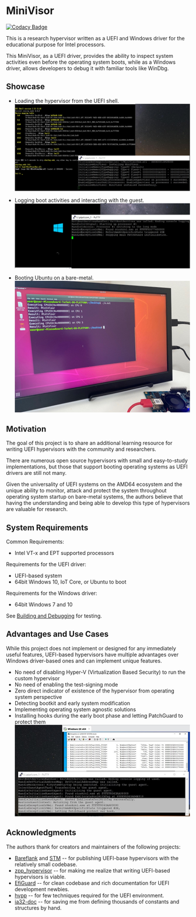 MiniVisor
==========

[![Codacy Badge](https://api.codacy.com/project/badge/Grade/5781c969419c47059f1aba259443fe79)](https://www.codacy.com?utm_source=github.com&amp;utm_medium=referral&amp;utm_content=tandasat/MiniVisorPkg&amp;utm_campaign=Badge_Grade)

This is a research hypervisor written as a UEFI and Windows driver for the educational purpose for Intel processors.

This MiniVisor, as a UEFI driver, provides the ability to inspect system activities even before the operating system boots, while as a Windows driver, allows developers to debug it with familiar tools like WinDbg.

Showcase
---------

* Loading the hypervisor from the UEFI shell.
  ![Readme_Showcase1.jpg](Docs/Resources/Readme_Showcase1.jpg)

* Logging boot activities and interacting with the guest.
  ![Readme_Showcase2.jpg](Docs/Resources/Readme_Showcase2.jpg)

* Booting Ubuntu on a bare-metal.
  ![Readme_Showcase3.jpg](Docs/Resources/Readme_Showcase3.jpg)

Motivation
-----------

The goal of this project is to share an additional learning resource for writing UEFI hypervisors with the community and researchers.

There are numerous open source hypervisors with small and easy-to-study implementations, but those that support booting operating systems as UEFI drivers are still not many.

Given the universality of UEFI systems on the AMD64 ecosystem and the unique ability to monitor, attack and protect the system throughout operating system startup on bare-metal systems, the authors believe that having the understanding and being able to develop this type of hypervisors are valuable for research.

System Requirements
--------------------

Common Requirements:
* Intel VT-x and EPT supported processors

Requirements for the UEFI driver:
* UEFI-based system
* 64bit Windows 10, IoT Core, or Ubuntu to boot

Requirements for the Windows driver:
* 64bit Windows 7 and 10

See [Building and Debugging](Docs/Building_and_Debugging.md) for testing.

Advantages and Use Cases
-------------------------

While this project does not implement or designed for any immediately useful features, UEFI-based hypervisors have multiple advantages over Windows driver-based ones and can implement unique features.

* No need of disabling Hyper-V (Virtualization Based Security) to run the custom hypervisor
* No need of enabling the test-signing mode
* Zero direct indicator of existence of the hypervisor from operating system perspective
* Detecting bootkit and early system modification
* Implementing operating system agnostic solutions
* Installing hooks during the early boot phase and letting PatchGuard to protect them
  ![Readme_Showcase4.jpg](Docs/Resources/Readme_Showcase4.jpg)

Acknowledgments
----------------

The authors thank for creators and maintainers of the following projects:
* [Bareflank](https://github.com/Bareflank/hypervisor) and [STM](https://github.com/jyao1/STM) -- for publishing UEFI-base hypervisors with the relatively small codebase.
* [zpp_hypervisor](https://github.com/eyalz800/zpp_hypervisor) -- for making me realize that writing UEFI-based hypervisors is viable.
* [EfiGuard](https://github.com/Mattiwatti/EfiGuard) -- for clean codebase and rich documentation for UEFI development newbies.
* [hvpp](https://github.com/wbenny/hvpp) -- for few techniques required for the UEFI environment.
* [ia32-doc](https://github.com/wbenny/ia32-doc) -- for saving me from defining thousands of constants and structures by hand.
